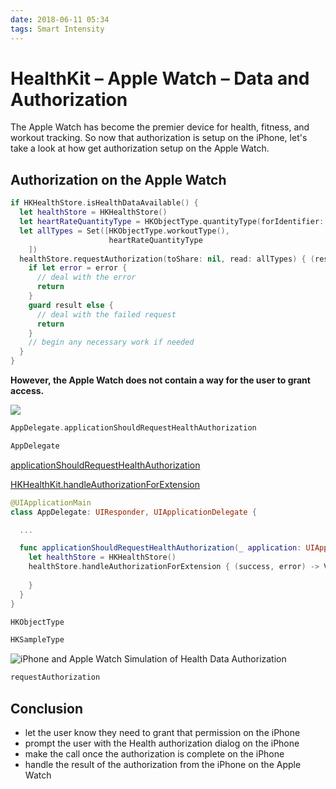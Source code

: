 ```yaml
---
date: 2018-06-11 05:34
tags: Smart Intensity
---
```

# HealthKit – Apple Watch – Data and Authorization


The Apple Watch has become the premier device for health, fitness, and workout tracking. So now that authorization is setup on the iPhone, let's take a look at how get authorization setup on the Apple Watch.





## Authorization on the Apple Watch

```swift
if HKHealthStore.isHealthDataAvailable() {
  let healthStore = HKHealthStore()
  let heartRateQuantityType = HKObjectType.quantityType(forIdentifier: .heartRate)!
  let allTypes = Set([HKObjectType.workoutType(),
                      heartRateQuantityType
    ])
  healthStore.requestAuthorization(toShare: nil, read: allTypes) { (result, error) in
    if let error = error {
      // deal with the error
      return
    }
    guard result else {
      // deal with the failed request 
      return
    }
    // begin any necessary work if needed
  }
}

```

**However, the Apple Watch does not contain a way for the user to grant access.**

![](https://learningswift.brightdigit.com/wp-content/uploads/sites/2/2018/06/Simulator-Screen-Shot-Apple-Watch-Series-3-38mm-2018-06-08-at-14.36.24.png)

```swift
AppDelegate.applicationShouldRequestHealthAuthorization
```

```swift
AppDelegate
```

[applicationShouldRequestHealthAuthorization](https://developer.apple.com/documentation/uikit/uiapplicationdelegate/1622998-applicationshouldrequesthealthau)

[HKHealthKit.handleAuthorizationForExtension](https://developer.apple.com/documentation/healthkit/hkhealthstore/1614153-handleauthorizationforextension)

```swift
@UIApplicationMain
class AppDelegate: UIResponder, UIApplicationDelegate {

  ...

  func applicationShouldRequestHealthAuthorization(_ application: UIApplication) {
    let healthStore = HKHealthStore()
    healthStore.handleAuthorizationForExtension { (success, error) -> Void in
      
    }
  }
}

```

```swift
HKObjectType
```

```swift
HKSampleType
```

![iPhone and Apple Watch Simulation of Health Data Authorization](https://learningswift.brightdigit.com/wp-content/uploads/sites/2/2018/06/ezgif.com-gif-maker.gif)

```swift
requestAuthorization
```

## Conclusion

-   let the user know they need to grant that permission on the iPhone
-   prompt the user with the Health authorization dialog on the iPhone
-   make the call once the authorization is complete on the iPhone
-   handle the result of the authorization from the iPhone on the Apple Watch